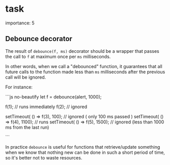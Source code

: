 # task

importance: 5

## Debounce decorator

The result of `debounce(f, ms)` decorator should be a wrapper that passes the call to `f` at maximum once per `ms` milliseconds.

In other words, when we call a "debounced" function, it guarantees that all future calls to the function made less than `ms` milliseconds after the previous call will be ignored.

For instance:

\`\`\`js no-beautify let f = debounce\(alert, 1000\);

f\(1\); // runs immediately f\(2\); // ignored

setTimeout\( \(\) =&gt; f\(3\), 100\); // ignored \( only 100 ms passed \) setTimeout\( \(\) =&gt; f\(4\), 1100\); // runs setTimeout\( \(\) =&gt; f\(5\), 1500\); // ignored \(less than 1000 ms from the last run\)

\`\`\`

In practice `debounce` is useful for functions that retrieve/update something when we know that nothing new can be done in such a short period of time, so it's better not to waste resources.


